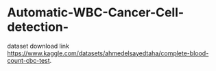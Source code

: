 # Automatic-WBC-Cancer-Cell-detection-
dataset download link
https://www.kaggle.com/datasets/ahmedelsayedtaha/complete-blood-count-cbc-test.
